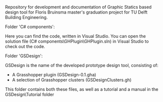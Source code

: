 
Repository for development and documentation of Graphic Statics based design tool for Floris Bruinsma master's graduation project for TU Delft Building Engineering.



Folder 'C# components': 

Here you can find the code, written in Visual Studio. 
You can open the solution file (C# components\GHPlugin\GHPlugin.sln) in Visual Studio to check out the code.



Folder 'GSDesign':

GSDesign is the name of the developed prototype design tool, consisting of: 
- A Grasshopper plugin (GSDesign-0.1.gha)
- A selection of Grasshopper clusters (GSDesignClusters.gh)

This folder contains both these files, as well as a tutorial and a manual in the GSDesign\Tutorial folder
